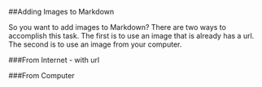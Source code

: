 ##Adding Images to Markdown

So you want to add images to Markdown? There are two ways to accomplish this task. The first is to use an image that is already has a url. The second is to use an image from your computer.

###From Internet - with url


###From Computer

